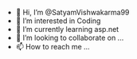 - 👋 Hi, I’m @SatyamVishwakarma99
- 👀 I’m interested in Coding
- 🌱 I’m currently learning asp.net
- 💞️ I’m looking to collaborate on ...
- 📫 How to reach me ...

